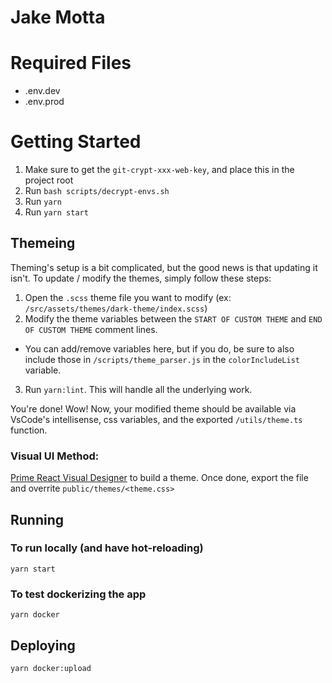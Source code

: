 # Jake Motta

# Required Files

- .env.dev
- .env.prod

# Getting Started

1. Make sure to get the `git-crypt-xxx-web-key`, and place this in the project root
2. Run `bash scripts/decrypt-envs.sh`
3. Run `yarn`
4. Run `yarn start`

## Themeing

Theming's setup is a bit complicated, but the good news is that updating it isn't. To update / modify the themes, simply follow these steps:

1. Open the `.scss` theme file you want to modify (ex: `/src/assets/themes/dark-theme/index.scss`)
2. Modify the theme variables between the `START OF CUSTOM THEME` and `END OF CUSTOM THEME` comment lines.

- You can add/remove variables here, but if you do, be sure to also include those in `/scripts/theme_parser.js` in the `colorIncludeList` variable.

3. Run `yarn:lint`. This will handle all the underlying work.

You're done! Wow! Now, your modified theme should be available via VsCode's intellisense, css variables, and the exported `/utils/theme.ts` function.

### Visual UI Method:

[Prime React Visual Designer](https://designer.primereact.org/#/) to build a theme. Once done, export the file and overrite `public/themes/<theme.css>`

## Running

### To run locally (and have hot-reloading)

`yarn start`

### To test dockerizing the app

`yarn docker`

## Deploying

`yarn docker:upload`

